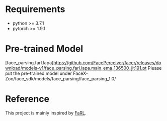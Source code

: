 # Requirements
* python >= 3.7.1
* pytorch >= 1.9.1

# Pre-trained Model
[face_parsing.farl.lapa]https://github.com/FacePerceiver/facer/releases/download/models-v1/face_parsing.farl.lapa.main_ema_136500_jit191.pt
Please put the pre-trained model under FaceX-Zoo/face_sdk/models/face_parsing/face_parsing_1.0/

# Reference
This project is mainly inspired by [FaRL](https://github.com/FacePerceiver/FaRL).
